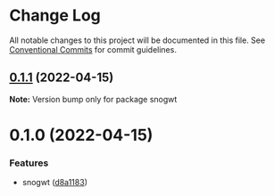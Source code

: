 # Change Log

All notable changes to this project will be documented in this file.
See [Conventional Commits](https://conventionalcommits.org) for commit guidelines.

## [0.1.1](https://github.com/snomiao/js/compare/snogwt@0.1.0...snogwt@0.1.1) (2022-04-15)

**Note:** Version bump only for package snogwt





# 0.1.0 (2022-04-15)


### Features

* snogwt ([d8a1183](https://github.com/snomiao/js/commit/d8a1183b3755b242c44996f574024a0282ab21da))
